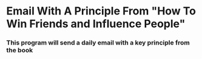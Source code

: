 # Email With A Principle From "How To Win Friends and Influence People"
### This program will send a daily email with a key principle from the book
